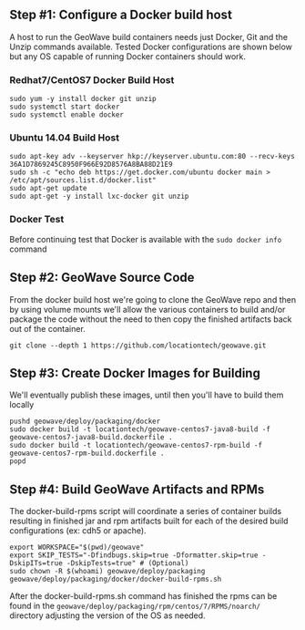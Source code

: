 ## Step #1: Configure a Docker build host

A host to run the GeoWave build containers needs just Docker, Git and the Unzip commands available. Tested Docker
configurations are shown below but any OS capable of running Docker containers should work.

### Redhat7/CentOS7 Docker Build Host

```
sudo yum -y install docker git unzip
sudo systemctl start docker
sudo systemctl enable docker
```

### Ubuntu 14.04 Build Host
```
sudo apt-key adv --keyserver hkp://keyserver.ubuntu.com:80 --recv-keys 36A1D7869245C8950F966E92D8576A8BA88D21E9
sudo sh -c "echo deb https://get.docker.com/ubuntu docker main > /etc/apt/sources.list.d/docker.list"
sudo apt-get update
sudo apt-get -y install lxc-docker git unzip
```

### Docker Test

Before continuing test that Docker is available with the `sudo docker info` command

## Step #2: GeoWave Source Code

From the docker build host we're going to clone the GeoWave repo and then by using volume mounts 
we'll allow the various containers to build and/or package the code without the need to then copy 
the finished artifacts back out of the container.

```
git clone --depth 1 https://github.com/locationtech/geowave.git
```

## Step #3: Create Docker Images for Building

We'll eventually publish these images, until then you'll have to build them locally

```
pushd geowave/deploy/packaging/docker
sudo docker build -t locationtech/geowave-centos7-java8-build -f geowave-centos7-java8-build.dockerfile .   
sudo docker build -t locationtech/geowave-centos7-rpm-build -f geowave-centos7-rpm-build.dockerfile .
popd
```

## Step #4: Build GeoWave Artifacts and RPMs

The docker-build-rpms script will coordinate a series of container builds resulting in finished jar and rpm artifacts
built for each of the desired build configurations (ex: cdh5 or apache).

```
export WORKSPACE="$(pwd)/geowave"
export SKIP_TESTS="-Dfindbugs.skip=true -Dformatter.skip=true -DskipITs=true -DskipTests=true" # (Optional)
sudo chown -R $(whoami) geowave/deploy/packaging
geowave/deploy/packaging/docker/docker-build-rpms.sh
```

After the docker-build-rpms.sh command has finished the rpms can be found in the 
`geowave/deploy/packaging/rpm/centos/7/RPMS/noarch/` directory adjusting the version of the OS as needed.
